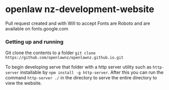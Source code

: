 # openlaw nz-development-website
Pull request created and with Will to accept
Fonts are Roboto and are available on fonts.google.com



### Getting up and running

Git clone the contents to a folder `git clone https://github.com/openlawnz/openlawnz.github.io.git`

To begin developing serve that folder with a http server utility such as `http-server` installable by `npm install -g http-server`. After this you can run the command `http-server ./` in the directory to serve the entire directory to view the website. 